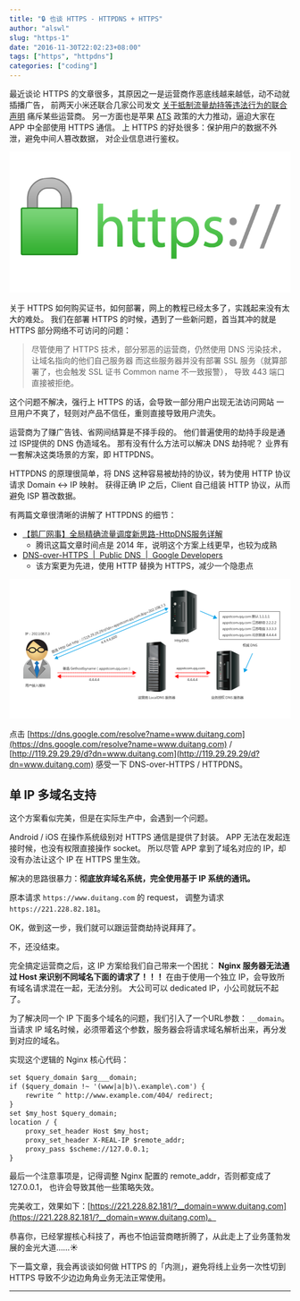 ```yaml
---
title: "🔒 也谈 HTTPS - HTTPDNS + HTTPS"
author: "alswl"
slug: "https-1"
date: "2016-11-30T22:02:23+08:00"
tags: ["https", "httpdns"]
categories: ["coding"]
---
```



最近谈论 HTTPS 的文章很多，其原因之一是运营商作恶底线越来越低，动不动就插播广告，
前两天小米还联合几家公司发文 [关于抵制流量劫持等违法行为的联合声明][] 痛斥某些运营商。
另一方面也是苹果 [ATS][] 政策的大力推动，逼迫大家在 APP 中全部使用 HTTPS 通信。
上 HTTPS 的好处很多：保护用户的数据不外泄，避免中间人篡改数据，
对企业信息进行鉴权。

![201611/https.png](/images/upload_dropbox/201611/https.png)

关于 HTTPS 如何购买证书，如何部署，网上的教程已经太多了，实践起来没有太大的难处。
我们在部署 HTTPS 的时候，遇到了一些新问题，首当其冲的就是 HTTPS 部分网络不可访问的问题：

>   尽管使用了 HTTPS 技术，部分邪恶的运营商，仍然使用 DNS 污染技术，让域名指向的他们自己服务器
>   而这些服务器并没有部署 SSL 服务（就算部署了，也会触发 SSL 证书 Common name 不一致报警），
>   导致 443 端口直接被拒绝。

<!-- more -->

这个问题不解决，强行上 HTTPS 的话，会导致一部分用户出现无法访问网站
一旦用户不爽了，轻则对产品不信任，重则直接导致用户流失。

运营商为了赚广告钱、省网间结算是不择手段的。
他们普遍使用的劫持手段是通过 ISP提供的 DNS 伪造域名。
那有没有什么方法可以解决 DNS 劫持呢？
业界有一套解决这类场景的方案，即 HTTPDNS。

HTTPDNS 的原理很简单，将 DNS 这种容易被劫持的协议，转为使用 HTTP 协议请求 Domain <-> IP 映射。
获得正确 IP 之后，Client 自己组装 HTTP 协议，从而避免 ISP 篡改数据。

有两篇文章很清晰的讲解了 HTTPDNS 的细节：

*   [【鹅厂网事】全局精确流量调度新思路-HttpDNS服务详解][]
    *   腾讯这篇文章时间点是 2014 年，说明这个方案上线更早，也较为成熟
*   [DNS-over-HTTPS  |  Public DNS  |  Google Developers][]
    *   该方案更为先进，使用 HTTP 替换为 HTTPS，减少一个隐患点

![201611/httpdnsjbyl.png](/images/upload_dropbox/201611/httpdnsjbyl.png)

点击 [https://dns.google.com/resolve?name=www.duitang.com](https://dns.google.com/resolve?name=www.duitang.com) /
[http://119.29.29.29/d?dn=www.duitang.com](http://119.29.29.29/d?dn=www.duitang.com) 感受一下 DNS-over-HTTPS / HTTPDNS。


## 单 IP 多域名支持

这个方案看似完美，但是在实际生产中，会遇到一个问题。

Android / iOS 在操作系统级别对 HTTPS 通信是提供了封装。
APP 无法在发起连接时候，也没有权限直接操作 socket。
所以尽管 APP 拿到了域名对应的 IP，却没有办法让这个 IP 在 HTTPS 里生效。

解决的思路很暴力：**彻底放弃域名系统，完全使用基于 IP 系统的通讯。**

原本请求 `https://www.duitang.com` 的 request，
调整为请求 `https://221.228.82.181`。

OK，做到这一步，我们就可以跟运营商劫持说拜拜了。


不，还没结束。

完全搞定运营商之后，这 IP 方案给我们自己带来一个困扰：
**Nginx 服务器无法通过 Host 来识别不同域名下面的请求了！！！**
在由于使用一个独立 IP，会导致所有域名请求混在一起，无法分别。
大公司可以 dedicated IP，小公司就玩不起了。

为了解决同一个 IP 下面多个域名的问题，我们引入了一个URL参数： `__domain`。
当请求 IP 域名时候，必须带着这个参数，服务器会将请求域名解析出来，再分发到对应的域名。

实现这个逻辑的 Nginx 核心代码：

```
set $query_domain $arg___domain;
if ($query_domain !~ '(www|a|b)\.example\.com') {
    rewrite ^ http://www.example.com/404/ redirect;
}
set $my_host $query_domain;
location / {
    proxy_set_header Host $my_host;
    proxy_set_header X-REAL-IP $remote_addr;
    proxy_pass $scheme://127.0.0.1;
}

```

最后一个注意事项是，记得调整 Nginx 配置的 remote_addr，否则都变成了 127.0.0.1，
也许会导致其他一些策略失效。

完美收工，效果如下：[https://221.228.82.181/?__domain=www.duitang.com](https://221.228.82.181/?__domain=www.duitang.com)。

恭喜你，已经掌握核心科技了，再也不怕运营商瞎折腾了，从此走上了业务蓬勃发展的金光大道……☀️

下一篇文章，我会再谈谈如何做 HTTPS 的「内测」，避免将线上业务一次性切到 HTTPS 导致不少边边角角业务无法正常使用。


----

[【鹅厂网事】全局精确流量调度新思路-HttpDNS服务详解]: http://mp.weixin.qq.com/s?__biz=MzA3ODgyNzcwMw==&mid=201837080&idx=1&sn=b2a152b84df1c7dbd294ea66037cf262&scene=2&from=timeline&isappinstalled=0#rd
[DNS-over-HTTPS  |  Public DNS  |  Google Developers]: https://developers.google.com/speed/public-dns/docs/dns-over-https
[ATS]: https://techcrunch.com/2016/06/14/apple-will-require-https-connections-for-ios-apps-by-the-end-of-2016/
[关于抵制流量劫持等违法行为的联合声明]: http://weibo.com/1771925961/Da1aopxLQ?refer_flag=1001030103_&type=comment#_rnd1480392491936
